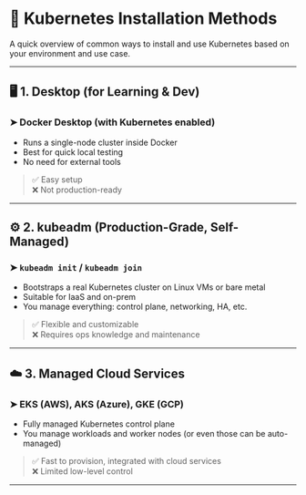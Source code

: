 # 🚀 Kubernetes Installation Methods

A quick overview of common ways to install and use Kubernetes based on your environment and use case.

---

## 🖥️ 1. Desktop (for Learning & Dev)

### ➤ Docker Desktop (with Kubernetes enabled)
- Runs a single-node cluster inside Docker
- Best for quick local testing
- No need for external tools

> ✅ Easy setup  
> ❌ Not production-ready

---

## ⚙️ 2. kubeadm (Production-Grade, Self-Managed)

### ➤ `kubeadm init` / `kubeadm join`
- Bootstraps a real Kubernetes cluster on Linux VMs or bare metal
- Suitable for IaaS and on-prem
- You manage everything: control plane, networking, HA, etc.

> ✅ Flexible and customizable  
> ❌ Requires ops knowledge and maintenance

---

## ☁️ 3. Managed Cloud Services

### ➤ EKS (AWS), AKS (Azure), GKE (GCP)
- Fully managed Kubernetes control plane
- You manage workloads and worker nodes (or even those can be auto-managed)

> ✅ Fast to provision, integrated with cloud services  
> ❌ Limited low-level control

---

